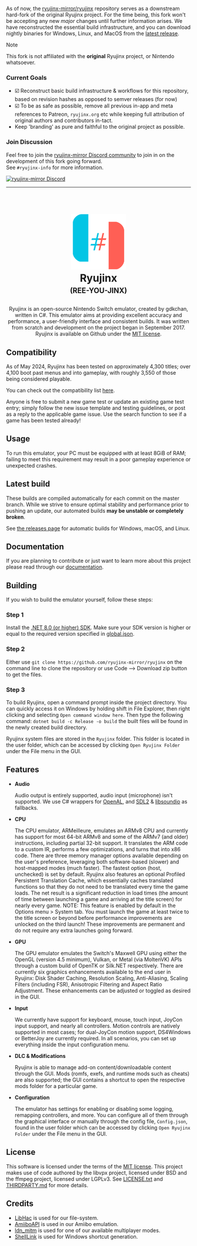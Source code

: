 [links/discord]: https://discord.gg/xmHPGDfVCa
[badges/discord]: https://img.shields.io/discord/1291765437100720243?label=ryujinx-mirror&logo=discord&logoColor=FFFFFF&color=5865F3

As of now, the [ryujinx-mirror/ryujinx](https://github.com/ryujinx-mirror/ryujinx) repository serves as a downstream hard-fork of the original Ryujinx project. For the time being, this fork won't be accepting any new *major* changes until further information arises. We have reconstructed the essential build infrastructure, and you can download nightly binaries for Windows, Linux, and MacOS from the [latest release](https://github.com/ryujinx-mirror/ryujinx/releases/latest).

> [!NOTE]
> This fork is not affiliated with the **original** Ryujinx project, or Nintendo whatsoever.

### Current Goals

* ☑️ Reconstruct basic build infrastructure & workflows for this repository, based on revision hashes as opposed to semver releases (for now)
* ☑️ To be as safe as possible, remove all previous in-app and meta references to Patreon, `ryujinx.org` etc while keeping full attribution of original authors and contributors in-tact.
* Keep 'branding' as pure and faithful to the original project as possible. 

### Join Discussion

Feel free to join the [ryujinx-mirror Discord community][links/discord] to join in on the development of this fork going forward.<br>
See `#ryujinx-info` for more information.

[![ryujinx-mirror Discord][badges/discord]][links/discord]

___

<h1 align="center">
  <br>
  <a href="https://github.com/ryujinx-mirror/ryujinx"><img src="distribution/misc/Logo.svg" alt="Ryujinx" width="150"></a>
  <br>
  <b>Ryujinx</b>
  <br>
  <sub><sup><b>(REE-YOU-JINX)</b></sup></sub>
  <br>
</h1>

<p align="center">
  Ryujinx is an open-source Nintendo Switch emulator, created by gdkchan, written in C#.
  This emulator aims at providing excellent accuracy and performance, a user-friendly interface and consistent builds.
  It was written from scratch and development on the project began in September 2017.
  Ryujinx is available on Github under the <a href="LICENSE.txt" target="_blank">MIT license</a>.
  <br />
</p>

## Compatibility

As of May 2024, Ryujinx has been tested on approximately 4,300 titles;
over 4,100 boot past menus and into gameplay, with roughly 3,550 of those being considered playable.

You can check out the compatibility list [here](https://github.com/ryujinx-mirror/Ryujinx-Games-List/issues).

Anyone is free to submit a new game test or update an existing game test entry;
simply follow the new issue template and testing guidelines, or post as a reply to the applicable game issue.
Use the search function to see if a game has been tested already!

## Usage

To run this emulator, your PC must be equipped with at least 8GiB of RAM;
failing to meet this requirement may result in a poor gameplay experience or unexpected crashes.

<!--
See our [Setup & Configuration Guide](https://github.com/ryujinx-mirror/Ryujinx/wiki/Ryujinx-Setup-&-Configuration-Guide) on how to set up the emulator.

For our Local Wireless (LDN) builds, see our [Multiplayer: Local Play/Local Wireless Guide](https://github.com/ryujinx-mirror/Ryujinx/wiki/Multiplayer-(LDN-Local-Wireless)-Guide).
-->

<!--Avalonia UI comes with translations for various languages. See [Crowdin](https://crwd.in/ryujinx) for more information.-->

## Latest build

These builds are compiled automatically for each commit on the master branch.
While we strive to ensure optimal stability and performance prior to pushing an update, our automated builds **may be unstable or completely broken**.

See [the releases page](https://github.com/ryujinx-mirror/ryujinx/releases) for automatic builds for Windows, macOS, and Linux.

<!--
If you want to see details on updates to the emulator, you can visit our [Changelog](https://github.com/ryujinx-mirror/Ryujinx/wiki/Changelog).

The latest automatic build for Windows, macOS, and Linux can be found on the [Official Website](https://ryujinx.org/download).
-->

## Documentation

If you are planning to contribute or just want to learn more about this project please read through our [documentation](docs/README.md).

## Building

If you wish to build the emulator yourself, follow these steps:

### Step 1

Install the [.NET 8.0 (or higher) SDK](https://dotnet.microsoft.com/download/dotnet/8.0).
Make sure your SDK version is higher or equal to the required version specified in [global.json](global.json). 

### Step 2

Either use `git clone https://github.com/ryujinx-mirror/ryujinx` on the command line to clone the repository or use Code --> Download zip button to get the files.

### Step 3

To build Ryujinx, open a command prompt inside the project directory.
You can quickly access it on Windows by holding shift in File Explorer, then right clicking and selecting `Open command window here`.
Then type the following command: `dotnet build -c Release -o build`
the built files will be found in the newly created build directory.

Ryujinx system files are stored in the `Ryujinx` folder.
This folder is located in the user folder, which can be accessed by clicking `Open Ryujinx Folder` under the File menu in the GUI.

## Features

- **Audio**

  Audio output is entirely supported, audio input (microphone) isn't supported.
  We use C# wrappers for [OpenAL](https://openal-soft.org/), and [SDL2](https://www.libsdl.org/) & [libsoundio](http://libsound.io/) as fallbacks.

- **CPU**

  The CPU emulator, ARMeilleure, emulates an ARMv8 CPU and currently has support for most 64-bit ARMv8 and some of the ARMv7 (and older) instructions, including partial 32-bit support.
  It translates the ARM code to a custom IR, performs a few optimizations, and turns that into x86 code.
  There are three memory manager options available depending on the user's preference, leveraging both software-based (slower) and host-mapped modes (much faster).
  The fastest option (host, unchecked) is set by default.
  Ryujinx also features an optional Profiled Persistent Translation Cache, which essentially caches translated functions so that they do not need to be translated every time the game loads. 
  The net result is a significant reduction in load times (the amount of time between launching a game and arriving at the title screen) for nearly every game.
  NOTE: This feature is enabled by default in the Options menu > System tab.
  You must launch the game at least twice to the title screen or beyond before performance improvements are unlocked on the third launch!
  These improvements are permanent and do not require any extra launches going forward.

- **GPU**

  The GPU emulator emulates the Switch's Maxwell GPU using either the OpenGL (version 4.5 minimum), Vulkan, or Metal (via MoltenVK) APIs through a custom build of OpenTK or Silk.NET respectively.
  There are currently six graphics enhancements available to the end user in Ryujinx: Disk Shader Caching, Resolution Scaling, Anti-Aliasing, Scaling Filters (including FSR), Anisotropic Filtering and Aspect Ratio Adjustment.
  These enhancements can be adjusted or toggled as desired in the GUI.

- **Input**

  We currently have support for keyboard, mouse, touch input, JoyCon input support, and nearly all controllers.
  Motion controls are natively supported in most cases; for dual-JoyCon motion support, DS4Windows or BetterJoy are currently required.
  In all scenarios, you can set up everything inside the input configuration menu.

- **DLC & Modifications**

  Ryujinx is able to manage add-on content/downloadable content through the GUI.
  Mods (romfs, exefs, and runtime mods such as cheats) are also supported;
  the GUI contains a shortcut to open the respective mods folder for a particular game.

- **Configuration**

  The emulator has settings for enabling or disabling some logging, remapping controllers, and more.
  You can configure all of them through the graphical interface or manually through the config file, `Config.json`, found in the user folder which can be accessed by clicking `Open Ryujinx Folder` under the File menu in the GUI.

<!--
## Contact

If you have contributions, suggestions, need emulator support or just want to get in touch with the team, join our [Discord server](https://discord.com/invite/Ryujinx).
You may also review our [FAQ](https://github.com/ryujinx-mirror/Ryujinx/wiki/Frequently-Asked-Questions).
-->

## License

This software is licensed under the terms of the [MIT license](LICENSE.txt).
This project makes use of code authored by the libvpx project, licensed under BSD and the ffmpeg project, licensed under LGPLv3.
See [LICENSE.txt](LICENSE.txt) and [THIRDPARTY.md](distribution/legal/THIRDPARTY.md) for more details.

## Credits

- [LibHac](https://github.com/Thealexbarney/LibHac) is used for our file-system.
- [AmiiboAPI](https://www.amiiboapi.com) is used in our Amiibo emulation.
- [ldn_mitm](https://github.com/spacemeowx2/ldn_mitm) is used for one of our available multiplayer modes.
- [ShellLink](https://github.com/securifybv/ShellLink) is used for Windows shortcut generation.
